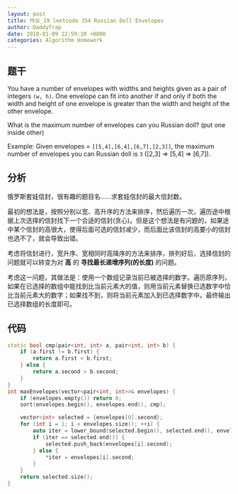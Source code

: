 ```yaml
---
layout: post
title: 作业_19 leetcode 354 Russian Doll Envelopes
author: DaddyTrap
date: 2018-01-09 22:59:10 +0800
categories: Algorithm Homework
---
```


## 题干

You have a number of envelopes with widths and heights given as a pair of integers `(w, h)`. One envelope can fit into another if and only if both the width and height of one envelope is greater than the width and height of the other envelope.

What is the maximum number of envelopes can you Russian doll? (put one inside other)

Example:
Given envelopes = `[[5,4],[6,4],[6,7],[2,3]]`, the maximum number of envelopes you can Russian doll is `3` ([2,3] => [5,4] => [6,7]).

<!-- more -->


## 分析

俄罗斯套娃信封，很有趣的题目名……求套娃信封的最大信封数。

最初的想法是，按照分别以宽、高升序的方法来排序，然后遍历一次，遍历途中根据上次选择的信封找下一个合适的信封(贪心)。但是这个想法是有问题的，如果途中某个信封的高很大，使得后面可选的信封减少，而后面比该信封的高要小的信封也选不了，就会导致出错。

考虑将信封进行，宽升序、宽相同时高降序的方法来排序，排列好后，选择信封的问题就可以转变为对 **高** 的 **寻找最长递增序列(的长度)** 的问题。

考虑这一问题，其做法是：使用一个数组记录当前已被选择的数字。遍历原序列，如果在已选择的数组中能找到比当前元素大的值，则用当前元素替换已选数字中恰比当前元素大的数字；如果找不到，则将当前元素加入到已选择数字中。最终输出已选择数组的长度即可。

## 代码

```cpp
static bool cmp(pair<int, int> a, pair<int, int> b) {
    if (a.first != b.first) {
        return a.first < b.first;
    } else {
        return a.second > b.second;
    }
}
int maxEnvelopes(vector<pair<int, int>>& envelopes) {
    if (envelopes.empty()) return 0;
    sort(envelopes.begin(), envelopes.end(), cmp);

    vector<int> selected = {envelopes[0].second};
    for (int i = 1; i < envelopes.size(); ++i) {
        auto iter = lower_bound(selected.begin(), selected.end(), envelopes[i].second);
        if (iter == selected.end()) {
            selected.push_back(envelopes[i].second);
        } else {
            *iter = envelopes[i].second;
        }
    }
    return selected.size();
}
```
